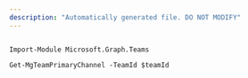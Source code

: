 ```yaml
---
description: "Automatically generated file. DO NOT MODIFY"
---
```


```powershellv1

Import-Module Microsoft.Graph.Teams

Get-MgTeamPrimaryChannel -TeamId $teamId

```